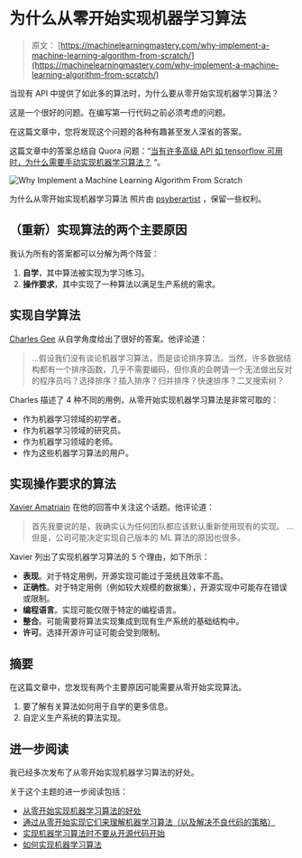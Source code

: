 # 为什么从零开始实现机器学习算法

> 原文： [https://machinelearningmastery.com/why-implement-a-machine-learning-algorithm-from-scratch/](https://machinelearningmastery.com/why-implement-a-machine-learning-algorithm-from-scratch/)

当现有 API 中提供了如此多的算法时，为什么要从零开始实现机器学习算法？

这是一个很好的问题。在编写第一行代码之前必须考虑的问题。

在这篇文章中，您将发现这个问题的各种有趣甚至发人深省的答案。

这篇文章中的答案总结自 Quora 问题：“[当有许多高级 API 如 tensorflow 可用时，为什么需要手动实现机器学习算法？](https://www.quora.com/Why-is-there-a-need-to-manually-implement-machine-learning-algorithms-when-there-are-many-advanced-APIs-like-tensorflow-available) “。

![Why Implement a Machine Learning Algorithm From Scratch](img/eb1a35be0f1f24f7f32e26c4fcfc220f.jpg)

为什么从零开始实现机器学习算法
照片由 [psyberartist](https://www.flickr.com/photos/psyberartist/3518056742/) ，保留一些权利。

## （重新）实现算法的两个主要原因

我认为所有的答案都可以分解为两个阵营：

1.  **自学**，其中算法被实现为学习练习。
2.  **操作要求**，其中实现了一种算法以满足生产系统的需求。

## 实现自学算法

[Charles Gee](http://qr.ae/RgpWsi) 从自学角度给出了很好的答案。他评论道：

> ...假设我们没有谈论机器学习算法，而是谈论排序算法。当然，许多数据结构都有一个排序函数，几乎不需要编码，但你真的会聘请一个无法做出反对的程序员吗？选择排序？插入排序？归并排序？快速排序？二叉搜索树？

Charles 描述了 4 种不同的用例，从零开始实现机器学习算法是非常可取的：

*   作为机器学习领域的初学者。
*   作为机器学习领域的研究员。
*   作为机器学习领域的老师。
*   作为这些机器学习算法的用户。

## 实现操作要求的算法

[Xavier Amatriain](http://qr.ae/RgpWnT) 在他的回答中关注这个话题。他评论道：

> 首先我要说的是，我确实认为任何团队都应该默认重新使用现有的实现。 ...但是，公司可能决定实现自己版本的 ML 算法的原因也很多。

Xavier 列出了实现机器学习算法的 5 个理由，如下所示：

*   **表现**。对于特定用例，开源实现可能过于笼统且效率不高。
*   **正确性**。对于特定用例（例如较大规模的数据集），开源实现中可能存在错误或限制。
*   **编程语言**。实现可能仅限于特定的编程语言。
*   **整合**。可能需要将算法实现集成到现有生产系统的基础结构中。
*   **许可**。选择开源许可证可能会受到限制。

## 摘要

在这篇文章中，您发现有两个主要原因可能需要从零开始实现算法。

1.  要了解有关算法如何用于自学的更多信息。
2.  自定义生产系统的算法实现。

## 进一步阅读

我已经多次发布了从零开始实现机器学习算法的好处。

关于这个主题的进一步阅读包括：

*   [从零开始实现机器学习算法的好处](http://machinelearningmastery.com/benefits-of-implementing-machine-learning-algorithms-from-scratch/)
*   [通过从零开始实现它们来理解机器学习算法（以及解决不良代码的策略）](http://machinelearningmastery.com/understand-machine-learning-algorithms-by-implementing-them-from-scratch/)
*   [实现机器学习算法时不要从开源代码开始](http://machinelearningmastery.com/dont-start-with-open-source-code-when-implementing-machine-learning-algorithms/)
*   [如何实现机器学习算法](http://machinelearningmastery.com/how-to-implement-a-machine-learning-algorithm/)